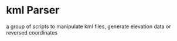 kml Parser
==========

a group of scripts to manipulate kml files, generate elevation data or reversed coordinates
